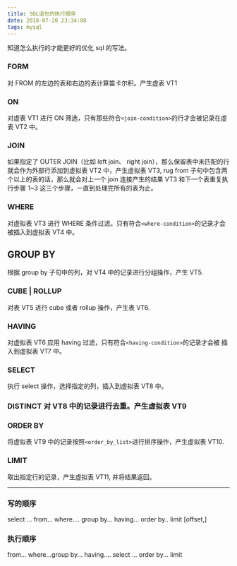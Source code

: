 ```yaml
---
title: SQL语句的执行顺序
date: 2018-07-20 23:34:08
tags: mysql
---
```


知道怎么执行的才能更好的优化 sql 的写法。

### FORM

对 FROM 的左边的表和右边的表计算笛卡尔积。产生虚表 VT1

### ON

对虚表 VT1 进行 ON 筛选，只有那些符合`<join-condition>`的行才会被记录在虚表 VT2 中。

### JOIN

如果指定了 OUTER JOIN（比如 left join、 right join），那么保留表中未匹配的行就会作为外部行添加到虚拟表 VT2 中，产生虚拟表 VT3, rug from 子句中包含两个以上的表的话，那么就会对上一个 join 连接产生的结果 VT3 和下一个表重复执行步骤 1~3 这三个步骤，一直到处理完所有的表为止。

### WHERE

对虚拟表 VT3 进行 WHERE 条件过滤。只有符合`<where-condition>`的记录才会被插入到虚拟表 VT4 中。

## GROUP BY

根据 group by 子句中的列，对 VT4 中的记录进行分组操作，产生 VT5.

### CUBE | ROLLUP

对表 VT5 进行 cube 或者 rollup 操作，产生表 VT6.

### HAVING

对虚拟表 VT6 应用 having 过滤，只有符合`<having-condition>`的记录才会被 插入到虚拟表 VT7 中。

### SELECT

执行 select 操作，选择指定的列，插入到虚拟表 VT8 中。

### DISTINCT 对 VT8 中的记录进行去重。产生虚拟表 VT9

### ORDER BY

将虚拟表 VT9 中的记录按照`<order_by_list>`进行排序操作，产生虚拟表 VT10.

### LIMIT

取出指定行的记录，产生虚拟表 VT11, 并将结果返回。

---

### 写的顺序

select ... from... where.... group by... having... order by.. limit [offset,]

### 执行顺序

from... where...group by... having.... select ... order by... limit
